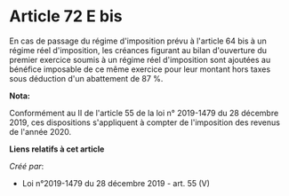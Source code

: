 # Article 72 E bis

En cas de passage du régime d'imposition prévu à l'article 64 bis à un régime réel d'imposition, les créances figurant au
bilan d'ouverture du premier exercice soumis à un régime réel d'imposition sont ajoutées au bénéfice imposable de ce même
exercice pour leur montant hors taxes sous déduction d'un abattement de 87 %.

**Nota:**

Conformément au II de l'article 55 de la loi n° 2019-1479 du 28 décembre 2019, ces dispositions s'appliquent à compter de
l'imposition des revenus de l'année 2020.

**Liens relatifs à cet article**

_Créé par_:

  - Loi n°2019-1479 du 28 décembre 2019 - art. 55 (V)
